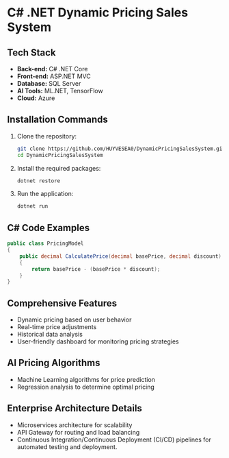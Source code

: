 # C# .NET Dynamic Pricing Sales System

## Tech Stack
- **Back-end:** C# .NET Core
- **Front-end:** ASP.NET MVC
- **Database:** SQL Server
- **AI Tools:** ML.NET, TensorFlow
- **Cloud:** Azure

## Installation Commands
1. Clone the repository:
   ```bash
   git clone https://github.com/HUYVESEA0/DynamicPricingSalesSystem.git
   cd DynamicPricingSalesSystem
   ```
2. Install the required packages:
   ```bash
   dotnet restore
   ```
3. Run the application:
   ```bash
   dotnet run
   ```

## C# Code Examples
```csharp
public class PricingModel
{
    public decimal CalculatePrice(decimal basePrice, decimal discount)
    {
        return basePrice - (basePrice * discount);
    }
}
```

## Comprehensive Features
- Dynamic pricing based on user behavior
- Real-time price adjustments
- Historical data analysis
- User-friendly dashboard for monitoring pricing strategies

## AI Pricing Algorithms
- Machine Learning algorithms for price prediction
- Regression analysis to determine optimal pricing

## Enterprise Architecture Details
- Microservices architecture for scalability
- API Gateway for routing and load balancing
- Continuous Integration/Continuous Deployment (CI/CD) pipelines for automated testing and deployment.
